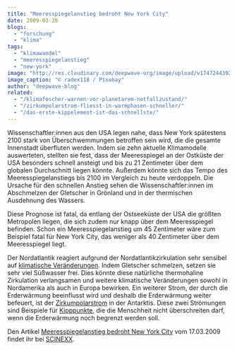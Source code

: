 ```yaml
---
title: "Meeresspiegelanstieg bedroht New York City"
date: 2009-03-20
blogs: 
  - "forschung"
  - "klima"
tags: 
  - "klimawandel"
  - "meeresspiegelanstieg"
  - "new-york"
image: "http://res.cloudinary.com/deepwave-org/image/upload/v1747244392/deepwave.org/new-york-5008758_1920.jpg"
image_caption: "© radex118 / Pixabay"
author: "deepwave-blog"
related: 
  - "/klimafoscher-warnen-vor-planetarem-notfallzustand/"
  - "/zirkumpolarstrom-fliesst-in-warmphasen-schneller/"
  - "/das-erste-kippelement-ist-das-schnellste/"
---
```


Wissenschaftler:innen aus den USA legen nahe, dass New York spätestens 2100 stark von Überschwemmungen betroffen sein wird, die die gesamte Innenstadt überfluten werden. Indem sie zehn aktuelle Klimamodelle auswerteten, stellten sie fest, dass der Meeresspiegel an der Ostküste der USA besonders schnell ansteigt und bis zu 21 Zentimeter über dem globalen Durchschnitt liegen könnte. Außerdem könnte sich das Tempo des Meeresspiegelanstiegs bis 2100 im Vergleich zu heute verdoppeln. Die Ursache für den schnellen Anstieg sehen die Wissenschaftler:innen im Abschmelzen der Gletscher in Grönland und in der thermischen Ausdehnung des Wassers.

Diese Prognose ist fatal, da entlang der Ostseeküste der USA die größten Metropolen liegen, die sich zudem nur knapp über dem Meeresspiegel befinden. Schon ein Meeresspiegelanstieg um 45 Zentimeter wäre zum Beispiel fatal für New York City, das weniger als 40 Zentimeter über dem Meeresspiegel liegt.

Der Nordatlantik reagiert aufgrund der Nordatlantikzirkulation sehr sensibel auf [klimatische Veränderungen](https://www.deepwave.org/klimafoscher-warnen-vor-planetarem-notfallzustand/). Indem Gletscher schmelzen, setzen sie sehr viel Süßwasser frei. Dies könnte diese natürliche thermohaline Zirkulation verlangsamen und weitere klimatische Veränderungen sowohl in Nordamerika als auch in Europa bewirken. Ein weiterer Strom, der durch die Erderwärmung beeinflusst wird und deshalb die Erderwärmung weiter befeuert, ist der [Zirkumpolarstrom](https://www.deepwave.org/zirkumpolarstrom-fliesst-in-warmphasen-schneller/) in der Antarktis. Diese zwei Strömungen sind Beispiele für [Kipppunkte](https://www.deepwave.org/das-erste-kippelement-ist-das-schnellste/), die die Menschheit nicht überschreiten darf, wenn die Erderwärmung noch begrenzt werden soll.

Den Artikel [Meeresspiegelanstieg bedroht New York City](https://www.scinexx.de/news/geowissen/meeresspiegelanstieg-bedroht-new-york-city/) vom 17.03.2009 findet ihr bei [SCINEXX](https://www.scinexx.de/).

